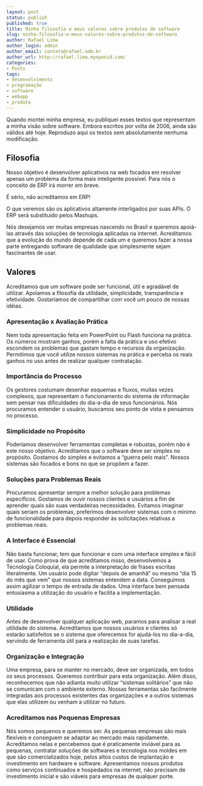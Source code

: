 ```yaml
---
layout: post
status: publish
published: true
title: Minha filosofia e meus valores sobre produtos de software
slug: minha-filosofia-e-meus-valores-sobre-produtos-de-software
author: Rafael Lima
author_login: admin
author_email: contato@rafael.adm.br
author_url: http://rafael.lima.myopenid.com/
categories:
- Posts
tags:
- desenvolvimento
- programação
- software
- webapp
- produto
---
```


Quando montei minha empresa, eu publiquei esses textos que representam a minha visão sobre software. Embora escritos por volta de 2006, ainda são válidos até hoje. Reproduzo aqui os textos sem absolutamente nenhuma modificação.

## Filosofia

Nosso objetivo é desenvolver aplicativos na web focados em resolver apenas um problema da forma mais inteligente possível. Para nós o conceito de ERP irá morrer em breve.



É sério, não acreditamos em ERP!



O que veremos são os aplicativos altamente interligados por suas APIs. O ERP será substituido pelos Mashups.



Nós desejamos ver muitas empresas nascendo no Brasil e queremos apoiá-las através das soluções de tecnologia aplicadas na internet. Acreditamos que a evolução do mundo depende de cada um e queremos fazer a nossa parte entregando software de qualidade que simplesmente sejam fascinantes de usar.

## Valores

Acreditamos que um software pode ser funcional, útil e agradável de utilizar. Apoiamos a filosofia da utilidade, simplicidade, transparência e efetividade. Gostaríamos de compartilhar com você um pouco de nossas idéias.



### Apresenta&ccedil;&atilde;o x Avalia&ccedil;&atilde;o Pr&aacute;tica

Nem toda apresentação feita em PowerPoint ou Flash funciona na prática. Os números mostram ganhos, porém a falta da prática e uso efetivo escondem os problemas que gastam tempo e recursos da organização. Permitimos que você utilize nossos sistemas na prática e perceba os reais ganhos no uso antes de realizar qualquer contratação.



### Import&acirc;ncia do Processo

Os gestores costumam desenhar esquemas e fluxos, muitas vezes complexos, que representam o funcionamento do sistema de informação sem pensar nas dificuldades do dia-a-dia de seus funcionários. Nós procuramos entender o usuário, buscamos seu ponto de vista e pensamos no processo.



### Simplicidade no Prop&oacute;sito

Poderíamos desenvolver ferramentas completas e robustas, porém não é este nosso objetivo. Acreditamos que o software deve ser simples no propósito. Gostamos do simples e evitamos a “guerra pelo mais”. Nossos sistemas são focados e bons no que se propõem a fazer.



### Solu&ccedil;&otilde;es para Problemas Reais

Procuramos apresentar sempre a melhor solução para problemas específicos. Gostamos de ouvir nossos clientes e usuários a fim de aprender quais são suas verdadeiras necessidades. Evitamos imaginar quais seriam os problemas, preferimos desenvolver sistemas com o mínimo de funcionalidade para depois responder às solicitações relativas a problemas reais.



### A Interface &eacute; Essencial

Não basta funcionar, tem que funcionar e com uma interface simples e fácil de usar. Como prova de que acreditamos nisso, desenvolvemos a Tecnologia Coloquial, ela permite a interpretação de frases escritas literalmente. Um usuário pode digitar “depois de amanhã” ou mesmo “dia 15 do mês que vem” que nossos sistemas entendem a data. Conseguimos assim agilizar o tempo de entrada de dados. Uma interface bem pensada entusiasma a utilização do usuário e facilita a implementação.



### Utilidade

Antes de desenvolver qualquer aplicação web, paramos para analisar a real utilidade do sistema. Acreditamos que nossos usuários e clientes só estarão satisfeitos se o sistema que oferecemos for ajudá-los no dia-a-dia, servindo de ferramenta útil para a realização de suas tarefas.



### Organiza&ccedil;&atilde;o e Integra&ccedil;&atilde;o

Uma empresa, para se manter no mercado, deve ser organizada, em todos os seus processos. Queremos contribuir para esta organização. Além disso, reconhecemos que não adianta muito utilizar “sistemas solitários” que não se comunicam com o ambiente externo. Nossas ferramentas são facilmente integradas aos processos existentes das organizações e a outros sistemas que elas utilizem ou venham a utilizar no futuro.



### Acreditamos nas Pequenas Empresas

Nós somos pequenos e queremos ser. As pequenas empresas são mais flexíveis e conseguem se adaptar ao mercado mais rapidamente. Acreditamos nelas e percebemos que é praticamente inviável para as pequenas, contratar soluções de softwares e tecnologia nos moldes em que são comercializados hoje, pelos altos custos de implantação e investimento em hardware e software. Apresentamos nossos produtos como serviços continuados e hospedados na internet, não precisam de investimento inicial e são viáveis para empresas de qualquer porte.
